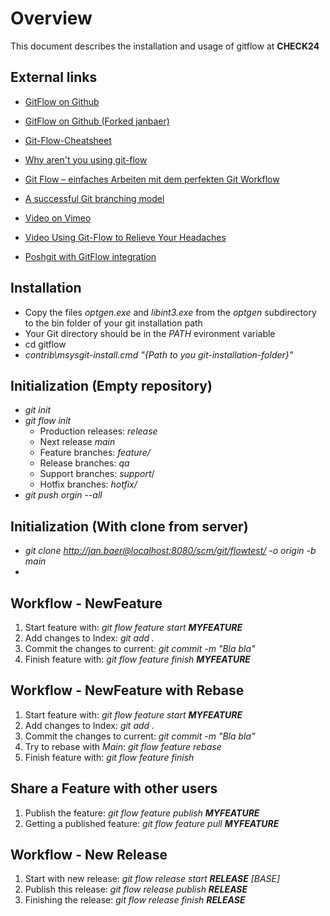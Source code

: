 # Overview

This document describes the installation and usage of gitflow at **CHECK24**

## External links
* [GitFlow on Github](https://github.com/nvie/gitflow)
* [GitFlow on Github (Forked janbaer)](https://github.com/janbaer/gitflow)
* [Git-Flow-Cheatsheet](http://danielkummer.github.com/git-flow-cheatsheet/)
* [Why aren't you using git-flow](http://jeffkreeftmeijer.com/2010/why-arent-you-using-git-flow/)
* [Git Flow – einfaches Arbeiten mit dem perfekten Git Workflow](http://splitshade.wordpress.com/2012/04/22/git-flow-einfaches-arbeiten-mit-dem-perfekten-git-workflow/)
* [A successful Git branching model](http://nvie.com/posts/a-successful-git-branching-model/)
* [Video on Vimeo](http://vimeo.com/16018419)
* [Video Using Git-Flow to Relieve Your Headaches](http://www.youtube.com/watch?v=NdXhz4rt_sQ)

* [Poshgit with GitFlow integration](https://github.com/janbaer/posh-git)

## Installation

* Copy the files *optgen.exe* and *libint3.exe* from the *optgen* subdirectory to the bin folder of your git installation path
* Your Git directory should be in the *PATH* evironment variable
* cd gitflow
* *contrib\msysgit-install.cmd "{Path to you git-installation-folder}"*

## Initialization (Empty repository)

* *git init*
* *git flow init*
	* Production releases: *release*
	* Next release *main*
	* Feature branches: *feature/*
	* Release branches: *qa*
	* Support branches: *support*/
	* Hotfix branches: *hotfix/*
* *git push orgin --all*

## Initialization (With clone from server)
* *git clone http://jan.baer@localhost:8080/scm/git/flowtest/ -o origin -b main*
* 

## Workflow - NewFeature

1. Start feature with: *git flow feature start **MYFEATURE***
2. Add changes to Index: *git add .*
3. Commit the changes to current: *git commit -m "Bla bla"*
4. Finish feature with: *git flow feature finish **MYFEATURE***

## Workflow - NewFeature with Rebase
1. Start feature with: *git flow feature start **MYFEATURE***
2. Add changes to Index: *git add .*
3. Commit the changes to current: *git commit -m "Bla bla"*
4. Try to rebase with *Main*: *git flow feature rebase*
4. Finish feature with: *git flow feature finish*

## Share a Feature with other users
1. Publish the feature: *git flow feature publish **MYFEATURE***
2. Getting a published feature: *git flow feature pull **MYFEATURE***

## Workflow - New Release

1. Start with new release: *git flow release start **RELEASE** [BASE]*
2. Publish this release: *git flow release publish **RELEASE***
3. Finishing the release: *git flow release finish **RELEASE***





